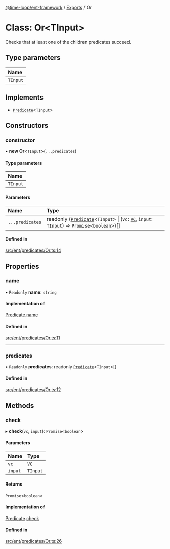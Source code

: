 [@time-loop/ent-framework](../README.md) / [Exports](../modules.md) / Or

# Class: Or<TInput\>

Checks that at least one of the children predicates succeed.

## Type parameters

| Name |
| :------ |
| `TInput` |

## Implements

- [`Predicate`](../interfaces/Predicate.md)<`TInput`\>

## Constructors

### constructor

• **new Or**<`TInput`\>(`...predicates`)

#### Type parameters

| Name |
| :------ |
| `TInput` |

#### Parameters

| Name | Type |
| :------ | :------ |
| `...predicates` | readonly ([`Predicate`](../interfaces/Predicate.md)<`TInput`\> \| (`vc`: [`VC`](VC.md), `input`: `TInput`) => `Promise`<`boolean`\>)[] |

#### Defined in

[src/ent/predicates/Or.ts:14](https://github.com/clickup/rest-client/blob/master/src/ent/predicates/Or.ts#L14)

## Properties

### name

• `Readonly` **name**: `string`

#### Implementation of

[Predicate](../interfaces/Predicate.md).[name](../interfaces/Predicate.md#name)

#### Defined in

[src/ent/predicates/Or.ts:11](https://github.com/clickup/rest-client/blob/master/src/ent/predicates/Or.ts#L11)

___

### predicates

• `Readonly` **predicates**: readonly [`Predicate`](../interfaces/Predicate.md)<`TInput`\>[]

#### Defined in

[src/ent/predicates/Or.ts:12](https://github.com/clickup/rest-client/blob/master/src/ent/predicates/Or.ts#L12)

## Methods

### check

▸ **check**(`vc`, `input`): `Promise`<`boolean`\>

#### Parameters

| Name | Type |
| :------ | :------ |
| `vc` | [`VC`](VC.md) |
| `input` | `TInput` |

#### Returns

`Promise`<`boolean`\>

#### Implementation of

[Predicate](../interfaces/Predicate.md).[check](../interfaces/Predicate.md#check)

#### Defined in

[src/ent/predicates/Or.ts:26](https://github.com/clickup/rest-client/blob/master/src/ent/predicates/Or.ts#L26)
